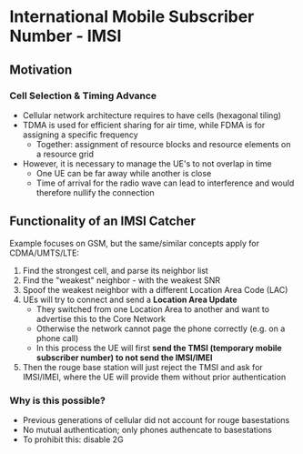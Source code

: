 # International Mobile Subscriber Number - IMSI

## Motivation

### Cell Selection & Timing Advance

- Cellular network architecture requires to have cells (hexagonal tiling)
- TDMA is used for efficient sharing for air time, while FDMA is for assigning a specific frequency
    - Together: assignment of resource blocks and resource elements on a resource grid
- However, it is necessary to manage the UE's to not overlap in time 
    - One UE can be far away while another is close
    - Time of arrival for the radio wave can lead to interference and would therefore nullify the connection

## Functionality of an IMSI Catcher

Example focuses on GSM, but the same/similar concepts apply for CDMA/UMTS/LTE:

1. Find the strongest cell, and parse its neighbor list
2. Find the "weakest" neighbor - with the weakest SNR
3. Spoof the weakest neighbor with a different Location Area Code (LAC)
4. UEs will try to connect and send a **Location Area Update**
    - They switched from one Location Area to another and want to advertise this to the Core Network
    - Otherwise the network cannot page the phone correctly (e.g. on a phone call)
    - In this process the UE will first **send the TMSI (temporary mobile subscriber number) to not send the IMSI/IMEI**
5. Then the rouge base station will just reject the TMSI and ask for IMSI/IMEI, where the UE will provide them without prior authentication


### Why is this possible?

- Previous generations of cellular did not account for rouge basestations
- No mutual authentication; only phones authencate to basestations
- To prohibit this: disable 2G 
